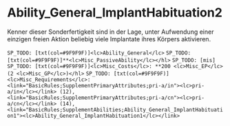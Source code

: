# Ability_General_ImplantHabituation2

Kenner dieser Sonderfertigkeit sind in der Lage, unter Aufwendung einer einzigen freien Aktion beliebig viele Implantate ihres Körpers aktivieren.

`SP_TODO: [txt(col=#9F9F9F)]<lc>Ability_General</lc>`
`SP_TODO: [txt(col=#9F9F9F)]**<lc>Misc_PassiveAbility</lc></hl>`
`SP_TODO: [mis]`
`SP_TODO: [txt(col=#9F9F9F)]<lc>Misc_Costs</lc>: **200 <lc>Misc_EP</lc> (2 <lc>Misc_GP</lc>)</hl>`
`SP_TODO: [txt(col=#9F9F9F)]<lc>Misc_Requirements</lc>: <link="BasicRules;SupplementPrimaryAttributes;pri-a/in"><lc>pri-a/in</lc></link> (12), <link="BasicRules;SupplementPrimaryAttributes;pri-a/cn"><lc>pri-a/cn</lc></link> (14), <link="BasicRules;SupplementAbilities;Ability_General_ImplantHabituation1"><lc>Ability_General_ImplantHabituation1</lc></link>`